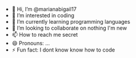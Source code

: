 - 👋 Hi, I’m @marianabigail17
- 👀 I’m interested in coding
- 🌱 I’m currently learning programming languages
- 💞️ I’m looking to collaborate on nothing I'm new
- 📫 How to reach me secret
- 😄 Pronouns: ...
- ⚡ Fun fact: I dont know know how to code

<!---
marianabigail17/marianabigail17 is a ✨ special ✨ repository because its `README.md` (this file) appears on your GitHub profile.
You can click the Preview link to take a look at your changes.
--->
